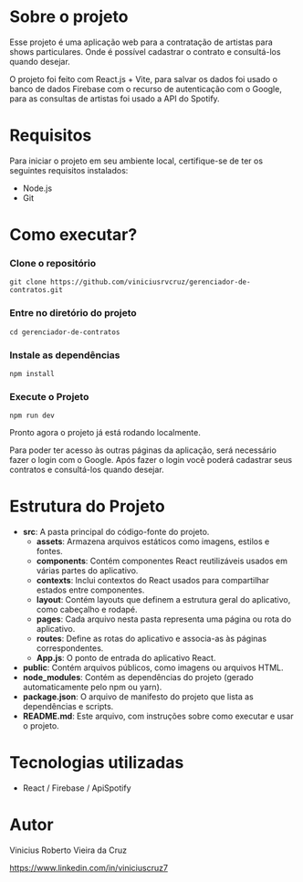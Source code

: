 # Sobre o projeto

Esse projeto é uma aplicação web para a contratação de artistas para shows particulares. Onde é possível cadastrar o contrato e consultá-los quando desejar.

O projeto foi feito com React.js + Vite, para salvar os dados foi usado o banco de dados Firebase com o recurso de autenticação com o Google, para as consultas de artistas foi usado a API do Spotify.

# Requisitos
Para iniciar o projeto em seu ambiente local, certifique-se de ter os seguintes requisitos instalados:

- Node.js
- Git

# Como executar?

### Clone o repositório

    git clone https://github.com/viniciusrvcruz/gerenciador-de-contratos.git

### Entre no diretório do projeto

    cd gerenciador-de-contratos

### Instale as dependências

    npm install

### Execute o Projeto

    npm run dev

Pronto agora o projeto já está rodando localmente.

Para poder ter acesso às outras páginas da aplicação, será necessário fazer o login com o Google. Após fazer o login você poderá cadastrar  seus contratos e consultá-los quando desejar.

# Estrutura do Projeto 

- **src**: A pasta principal do código-fonte do projeto.
  - **assets**: Armazena arquivos estáticos como imagens, estilos e fontes.
  - **components**: Contém componentes React reutilizáveis usados em várias partes do aplicativo.
  - **contexts**: Inclui contextos do React usados para compartilhar estados entre componentes.
  - **layout**: Contém layouts que definem a estrutura geral do aplicativo, como cabeçalho e rodapé.
  - **pages**: Cada arquivo nesta pasta representa uma página ou rota do aplicativo.
  - **routes**: Define as rotas do aplicativo e associa-as às páginas correspondentes.
  - **App.js**: O ponto de entrada do aplicativo React.
- **public**: Contém arquivos públicos, como imagens ou arquivos HTML.
- **node_modules**: Contém as dependências do projeto (gerado automaticamente pelo npm ou yarn).
- **package.json**: O arquivo de manifesto do projeto que lista as dependências e scripts.
- **README.md**: Este arquivo, com instruções sobre como executar e usar o projeto.

# Tecnologias utilizadas
- React / Firebase / ApiSpotify
  
# Autor

Vinicius Roberto Vieira da Cruz

https://www.linkedin.com/in/viniciuscruz7
